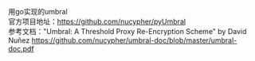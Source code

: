 ﻿用go实现的umbral  
官方项目地址：[https://github.com/nucypher/pyUmbral ](https://github.com/nucypher/pyUmbral)  
参考文档："Umbral: A Threshold Proxy Re-Encryption Scheme" by David Nuñez https://github.com/nucypher/umbral-doc/blob/master/umbral-doc.pdf  
